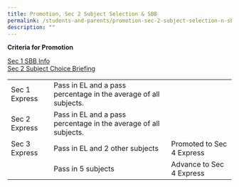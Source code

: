 ```yaml
---
title: Promotion, Sec 2 Subject Selection & SBB
permalink: /students-and-parents/promotion-sec-2-subject-selection-n-sbb/
description: ""
---
```

**Criteria for Promotion**

<a href="/files/03%20S1%20SBB%20Info.pdf" target="_blank">Sec 1 SBB Info</a>   
<a href="/files/02%20S2%20Subject%20Choice%20Briefing.pdf" target="_blank">Sec 2 Subject Choice Briefing</a>

|               |              |                           |
|---------------|---------|---------------------------|
| Sec 1 Express | Pass in EL and a pass percentage in the average of all subjects. |                           |
| Sec 2 Express | Pass in EL and a pass percentage in the average of all subjects. |                           |
| Sec 3 Express | Pass in EL and 2 other subjects                                  | Promoted to Sec 4 Express |
|               | Pass in 5 subjects                                               | Advance to Sec 4 Express  |